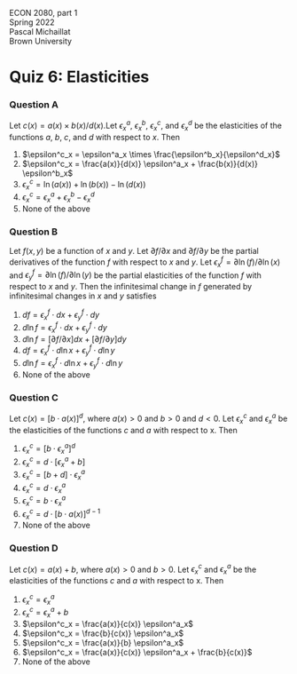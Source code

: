 ECON 2080, part 1  
Spring 2022  
Pascal Michaillat  
Brown University

# Quiz 6: Elasticities

### Question A

Let $c(x) = a(x) \times b(x) / d(x)$.Let $\epsilon^a_x$, $\epsilon^b_x$, $\epsilon^c_x$, and $\epsilon^d_x$ be the elasticities of the functions $a$, $b$, $c$, and $d$ with respect to $x$. Then

1. $\epsilon^c_x = \epsilon^a_x \times \frac{\epsilon^b_x}{\epsilon^d_x}$
2. $\epsilon^c_x = \frac{a(x)}{d(x)} \epsilon^a_x + \frac{b(x)}{d(x)} \epsilon^b_x$
3. $\epsilon^c_x = \ln(a(x)) + \ln(b(x)) - \ln(d(x))$
4. $\epsilon^c_x = \epsilon^a_x + \epsilon^b_x - \epsilon^d_x$
5. None of the above

### Question B

Let $f(x,y)$ be a function of $x$ and $y$. Let $\partial f/\partial x$ and $\partial f/\partial y$ be the partial derivatives of the function $f$ with respect to $x$ and $y$. Let $\epsilon^f_x = \partial\ln(f)/\partial\ln(x)$ and $\epsilon^f_y= \partial\ln(f)/\partial\ln(y)$ be the partial elasticities of the function $f$ with respect to $x$ and $y$. Then the infinitesimal change in $f$ generated by infinitesimal changes in $x$ and $y$ satisfies

1. $df = \epsilon^f_x \cdot dx + \epsilon^f_y \cdot dy$
2. $d\ln f =\epsilon^f_x \cdot dx + \epsilon^f_y \cdot dy$
3. $d\ln f = [\partial f/\partial x] dx + [\partial f/\partial y] dy$
4. $df =\epsilon^f_x \cdot d\ln x + \epsilon^f_y \cdot d\ln y$
5. $d\ln f =\epsilon^f_x \cdot d\ln x + \epsilon^f_y \cdot d\ln y$
6. None of the above

### Question C

Let $c(x) = [b \cdot a(x)]^d$, where $a(x)>0$ and $b>0$ and $d<0$. Let $\epsilon^c_x$ and $\epsilon^a_x$ be the elasticities of the functions $c$ and $a$ with respect to x. Then

1. $\epsilon^c_x = [b \cdot\epsilon^a_x]^d$
2. $\epsilon^c_x = d\cdot [\epsilon^a_x + b]$
3. $\epsilon^c_x = [b + d] \cdot \epsilon^a_x$
4. $\epsilon^c_x = d \cdot \epsilon^a_x$
5. $\epsilon^c_x = b \cdot \epsilon^a_x$
6. $\epsilon^c_x = d\cdot [b \cdot a(x)]^{d-1}$
7. None of the above

### Question D

Let $c(x) = a(x) + b$, where $a(x)>0$ and $b>0$. Let $\epsilon^c_x$ and $\epsilon^a_x$ be the elasticities of the functions $c$ and $a$ with respect to x. Then

1. $\epsilon^c_x = \epsilon^a_x$
2. $\epsilon^c_x = \epsilon^a_x + b$
3. $\epsilon^c_x = \frac{a(x)}{c(x)} \epsilon^a_x$
4. $\epsilon^c_x = \frac{b}{c(x)} \epsilon^a_x$
5. $\epsilon^c_x = \frac{a(x)}{b} \epsilon^a_x$
6. $\epsilon^c_x = \frac{a(x)}{c(x)} \epsilon^a_x + \frac{b}{c(x)}$
7. None of the above



